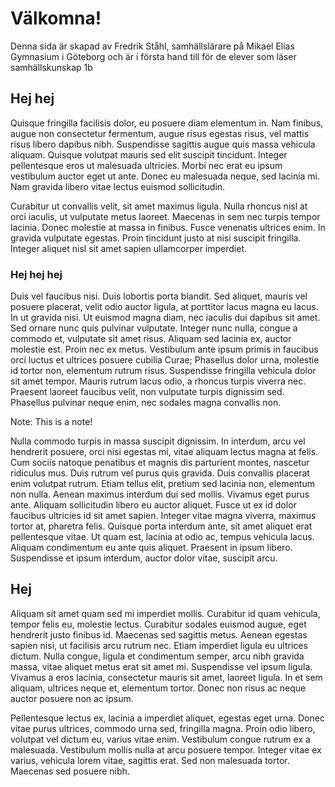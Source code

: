# Välkomna! 

Denna sida är skapad av Fredrik Ståhl, samhällslärare på Mikael Elias Gymnasium i Göteborg och är i första hand till för de elever som läser samhällskunskap 1b

## Hej hej

Quisque fringilla facilisis dolor, eu posuere diam elementum in. Nam finibus, augue non consectetur fermentum, augue risus egestas risus, vel mattis risus libero dapibus nibh. Suspendisse sagittis augue quis massa vehicula aliquam. Quisque volutpat mauris sed elit suscipit tincidunt. Integer pellentesque eros ut malesuada ultricies. Morbi nec erat eu ipsum vestibulum auctor eget ut ante. Donec eu malesuada neque, sed lacinia mi. Nam gravida libero vitae lectus euismod sollicitudin.

Curabitur ut convallis velit, sit amet maximus ligula. Nulla rhoncus nisl at orci iaculis, ut vulputate metus laoreet. Maecenas in sem nec turpis tempor lacinia. Donec molestie at massa in finibus. Fusce venenatis ultrices enim. In gravida vulputate egestas. Proin tincidunt justo at nisi suscipit fringilla. Integer aliquet nisl sit amet sapien ullamcorper imperdiet.

### Hej hej hej

Duis vel faucibus nisi. Duis lobortis porta blandit. Sed aliquet, mauris vel posuere placerat, velit odio auctor ligula, at porttitor lacus magna eu lacus. In ut gravida nisi. Ut euismod magna diam, nec iaculis dui dapibus sit amet. Sed ornare nunc quis pulvinar vulputate. Integer nunc nulla, congue a commodo et, vulputate sit amet risus. Aliquam sed lacinia ex, auctor molestie est. Proin nec ex metus. Vestibulum ante ipsum primis in faucibus orci luctus et ultrices posuere cubilia Curae; Phasellus dolor urna, molestie id tortor non, elementum rutrum risus. Suspendisse fringilla vehicula dolor sit amet tempor. Mauris rutrum lacus odio, a rhoncus turpis viverra nec. Praesent laoreet faucibus velit, non vulputate turpis dignissim sed. Phasellus pulvinar neque enim, nec sodales magna convallis non.

Note: This is a note!

Nulla commodo turpis in massa suscipit dignissim. In interdum, arcu vel hendrerit posuere, orci nisi egestas mi, vitae aliquam lectus magna at felis. Cum sociis natoque penatibus et magnis dis parturient montes, nascetur ridiculus mus. Duis rutrum vel purus quis gravida. Duis convallis placerat enim volutpat rutrum. Etiam tellus elit, pretium sed lacinia non, elementum non nulla. Aenean maximus interdum dui sed mollis. Vivamus eget purus ante. Aliquam sollicitudin libero eu auctor aliquet. Fusce ut ex id dolor faucibus ultricies id sit amet sapien. Integer vitae magna viverra, maximus tortor at, pharetra felis. Quisque porta interdum ante, sit amet aliquet erat pellentesque vitae. Ut quam est, lacinia at odio ac, tempus vehicula lacus. Aliquam condimentum eu ante quis aliquet. Praesent in ipsum libero. Suspendisse et ipsum interdum, auctor dolor vitae, suscipit arcu.


## Hej 

Aliquam sit amet quam sed mi imperdiet mollis. Curabitur id quam vehicula, tempor felis eu, molestie lectus. Curabitur sodales euismod augue, eget hendrerit justo finibus id. Maecenas sed sagittis metus. Aenean egestas sapien nisi, ut facilisis arcu rutrum nec. Etiam imperdiet ligula eu ultrices dictum. Nulla congue, ligula et condimentum semper, arcu nibh gravida massa, vitae aliquet metus erat sit amet mi. Suspendisse vel ipsum ligula. Vivamus a eros lacinia, consectetur mauris sit amet, laoreet ligula. In et sem aliquam, ultrices neque et, elementum tortor. Donec non risus ac neque auctor posuere non ac ipsum.

Pellentesque lectus ex, lacinia a imperdiet aliquet, egestas eget urna. Donec vitae purus ultrices, commodo urna sed, fringilla magna. Proin odio libero, volutpat vel dictum eu, varius vitae enim. Vestibulum congue rutrum ex a malesuada. Vestibulum mollis nulla at arcu posuere tempor. Integer vitae ex varius, vehicula lorem vitae, sagittis erat. Sed non malesuada tortor. Maecenas sed posuere nibh.


